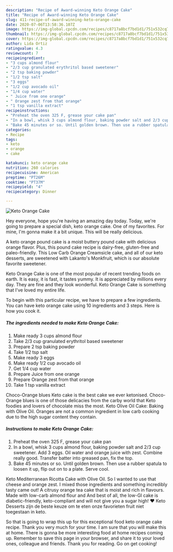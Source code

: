 ```yaml
---
description: "Recipe of Award-winning Keto Orange Cake"
title: "Recipe of Award-winning Keto Orange Cake"
slug: 411-recipe-of-award-winning-keto-orange-cake
date: 2020-07-06T13:58:36.107Z
image: https://img-global.cpcdn.com/recipes/c8717a8bcf7bd1d1/751x532cq70/keto-orange-cake-recipe-main-photo.jpg
thumbnail: https://img-global.cpcdn.com/recipes/c8717a8bcf7bd1d1/751x532cq70/keto-orange-cake-recipe-main-photo.jpg
cover: https://img-global.cpcdn.com/recipes/c8717a8bcf7bd1d1/751x532cq70/keto-orange-cake-recipe-main-photo.jpg
author: Lida Ortiz
ratingvalue: 4.3
reviewcount: 7
recipeingredient:
- "3 cups almond flour"
- "2/3 cup granulated erythritol based sweetener"
- "2 tsp baking powder"
- "1/2 tsp salt"
- "3 eggs"
- "1/2 cup avocado oil"
- "1/4 cup water"
- " Juice from one orange"
- " Orange zest from that orange"
- "1 tsp vanilla extract"
recipeinstructions:
- "Preheat the oven 325 F, grease your cake pan"
- "In a bowl, whisk 3 cups almond flour, baking powder salt and 2/3 cup sweetener. Add 3 eggs. Oil water and orange juice with zest. Combine really good. Transfer batter into greased pan, fix the top."
- "Bake 45 minutes or so. Until golden brown. Then use a rubber spatula to loosen it up, flip out on to a plate. Serve cool."
categories:
- Recipe
tags:
- keto
- orange
- cake

katakunci: keto orange cake 
nutrition: 260 calories
recipecuisine: American
preptime: "PT26M"
cooktime: "PT37M"
recipeyield: "4"
recipecategory: Dinner

---
```



![Keto Orange Cake](https://img-global.cpcdn.com/recipes/c8717a8bcf7bd1d1/751x532cq70/keto-orange-cake-recipe-main-photo.jpg)

Hey everyone, hope you're having an amazing day today. Today, we're going to prepare a special dish, keto orange cake. One of my favorites. For mine, I'm gonna make it a bit unique. This will be really delicious.

A keto orange pound cake is a moist buttery pound cake with delicious orange flavor. Plus, this pound cake recipe is dairy-free, gluten-free and paleo-friendly. This Low Carb Orange Creamsicle cake, and all of our keto desserts, are sweetened with Lakanto&#39;s Monkfruit, which is our absolute favorite sweetener.

Keto Orange Cake is one of the most popular of recent trending foods on earth. It is easy, it is fast, it tastes yummy. It is appreciated by millions every day. They are fine and they look wonderful. Keto Orange Cake is something that I've loved my entire life.


To begin with this particular recipe, we have to prepare a few ingredients. You can have keto orange cake using 10 ingredients and 3 steps. Here is how you cook it.

<!--inarticleads1-->

##### The ingredients needed to make Keto Orange Cake:

1. Make ready 3 cups almond flour
1. Take 2/3 cup granulated erythritol based sweetener
1. Prepare 2 tsp baking powder
1. Take 1/2 tsp salt
1. Make ready 3 eggs
1. Make ready 1/2 cup avocado oil
1. Get 1/4 cup water
1. Prepare  Juice from one orange
1. Prepare  Orange zest from that orange
1. Take 1 tsp vanilla extract


Choco-Orange blues Keto cake is the best cake we ever ketonised. Choco-Orange blues is one of those delicacies from the carby world that Keto foodies and lovers of chocolate miss the most. Keto Olive Oil Cake: Baking with Olive Oil. Oranges are not a common ingredient in low carb cooking due to the high sugar content they contain. 

<!--inarticleads2-->

##### Instructions to make Keto Orange Cake:

1. Preheat the oven 325 F, grease your cake pan
1. In a bowl, whisk 3 cups almond flour, baking powder salt and 2/3 cup sweetener. Add 3 eggs. Oil water and orange juice with zest. Combine really good. Transfer batter into greased pan, fix the top.
1. Bake 45 minutes or so. Until golden brown. Then use a rubber spatula to loosen it up, flip out on to a plate. Serve cool.


Keto Mediterranean Ricotta Cake with Olive Oil. So I wanted to use that cheese and orange zest. I mixed those ingredients and something incredibly tasty came out! A citrusy orange tea cake that is moist and rich in flavours. Made with low-carb almond flour and And best of all, the low-GI cake is diabetic-friendly, keto-compliant and will not give you a sugar high! ♥️ Keto Desserts zijn de beste keuze om te eten onze favorieten fruit niet toegestaan in keto. 

So that is going to wrap this up for this exceptional food keto orange cake recipe. Thank you very much for your time. I am sure that you will make this at home. There is gonna be more interesting food at home recipes coming up. Remember to save this page in your browser, and share it to your loved ones, colleague and friends. Thank you for reading. Go on get cooking!
